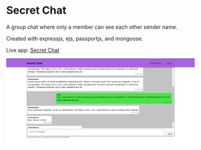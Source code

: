 # Secret Chat
A group chat where only a member can see each other sender name.

Created with expressjs, ejs, passportjs, and mongoose.

Live app: [Secret Chat](https://secret-chat.adaptable.app/)

![dashboard desktop](doc/dashboard-desktop.png)
